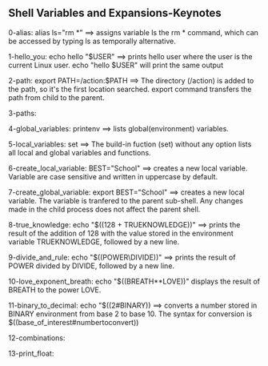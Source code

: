 ## Shell Variables and Expansions-Keynotes

0-alias: alias ls="rm *" ==> assigns variable ls the rm * command, which can be accessed by typing ls as temporally alternative.

1-hello_you: echo hello "$USER" ==> prints hello user where the user is the current Linux user. echo "hello $USER" will print the same output

2-path: export PATH=/action:$PATH ==> The directory (/action) is added to the path, so it's the first location searched. export command transfers the path from child to the parent.

3-paths:

4-global_variables: printenv ==> lists global(environment) variables.

5-local_variables: set ==> The build-in fuction (set) without any option lists all local and global variables and functions.

6-create_local_variable: BEST="School" ==> creates a new local variable. Variable are case sensitive and written in uppercase by default. 

7-create_global_variable: export BEST="School" ==> creates a new local variable. The variable is tranfered to the parent sub-shell. Any changes made in the child process does not affect the parent shell. 

8-true_knowledge: echo "$((128 + TRUEKNOWLEDGE))" ==> prints the result of the addition of 128 with the value stored in the environment variable TRUEKNOWLEDGE, followed by a new line.

9-divide_and_rule: echo "$((POWER\DIVIDE))" ==> prints the result of POWER divided by DIVIDE, followed by a new line.

10-love_exponent_breath: echo "$((BREATH**LOVE))" displays the result of BREATH to the power LOVE.

11-binary_to_decimal: echo "$((2#BINARY)) ==> converts a number stored in BINARY environment from base 2 to base 10. The syntax for conversion is $((base_of_interest#numbertoconvert)) 

12-combinations:

13-print_float:
